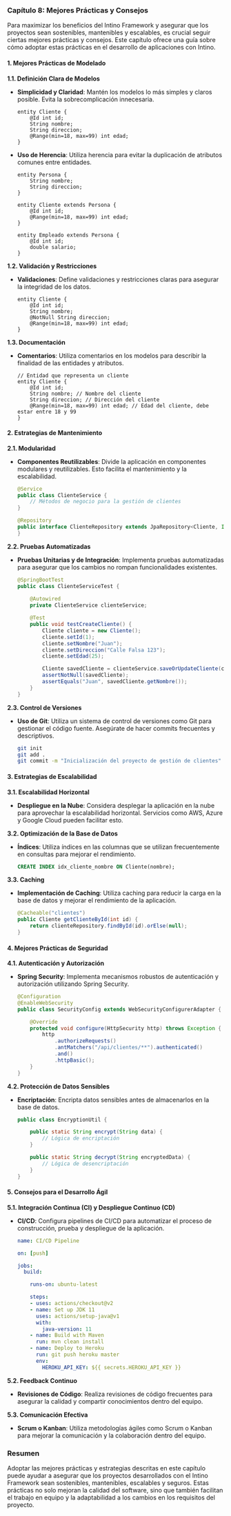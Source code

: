 ### Capítulo 8: Mejores Prácticas y Consejos

Para maximizar los beneficios del Intino Framework y asegurar que los proyectos sean sostenibles, mantenibles y escalables, es crucial seguir ciertas mejores prácticas y consejos. Este capítulo ofrece una guía sobre cómo adoptar estas prácticas en el desarrollo de aplicaciones con Intino.

#### 1. Mejores Prácticas de Modelado

**1.1. Definición Clara de Modelos**

- **Simplicidad y Claridad**: Mantén los modelos lo más simples y claros posible. Evita la sobrecomplicación innecesaria.
  
  ```legio
  entity Cliente {
      @Id int id;
      String nombre;
      String direccion;
      @Range(min=18, max=99) int edad;
  }
  ```

- **Uso de Herencia**: Utiliza herencia para evitar la duplicación de atributos comunes entre entidades.

  ```legio
  entity Persona {
      String nombre;
      String direccion;
  }

  entity Cliente extends Persona {
      @Id int id;
      @Range(min=18, max=99) int edad;
  }

  entity Empleado extends Persona {
      @Id int id;
      double salario;
  }
  ```

**1.2. Validación y Restricciones**

- **Validaciones**: Define validaciones y restricciones claras para asegurar la integridad de los datos.

  ```legio
  entity Cliente {
      @Id int id;
      String nombre;
      @NotNull String direccion;
      @Range(min=18, max=99) int edad;
  }
  ```

**1.3. Documentación**

- **Comentarios**: Utiliza comentarios en los modelos para describir la finalidad de las entidades y atributos.

  ```legio
  // Entidad que representa un cliente
  entity Cliente {
      @Id int id;
      String nombre; // Nombre del cliente
      String direccion; // Dirección del cliente
      @Range(min=18, max=99) int edad; // Edad del cliente, debe estar entre 18 y 99
  }
  ```

#### 2. Estrategias de Mantenimiento

**2.1. Modularidad**

- **Componentes Reutilizables**: Divide la aplicación en componentes modulares y reutilizables. Esto facilita el mantenimiento y la escalabilidad.

  ```java
  @Service
  public class ClienteService {
      // Métodos de negocio para la gestión de clientes
  }

  @Repository
  public interface ClienteRepository extends JpaRepository<Cliente, Integer> {
  }
  ```

**2.2. Pruebas Automatizadas**

- **Pruebas Unitarias y de Integración**: Implementa pruebas automatizadas para asegurar que los cambios no rompan funcionalidades existentes.

  ```java
  @SpringBootTest
  public class ClienteServiceTest {
      
      @Autowired
      private ClienteService clienteService;

      @Test
      public void testCreateCliente() {
          Cliente cliente = new Cliente();
          cliente.setId(1);
          cliente.setNombre("Juan");
          cliente.setDireccion("Calle Falsa 123");
          cliente.setEdad(25);

          Cliente savedCliente = clienteService.saveOrUpdateCliente(cliente);
          assertNotNull(savedCliente);
          assertEquals("Juan", savedCliente.getNombre());
      }
  }
  ```

**2.3. Control de Versiones**

- **Uso de Git**: Utiliza un sistema de control de versiones como Git para gestionar el código fuente. Asegúrate de hacer commits frecuentes y descriptivos.

  ```sh
  git init
  git add .
  git commit -m "Inicialización del proyecto de gestión de clientes"
  ```

#### 3. Estrategias de Escalabilidad

**3.1. Escalabilidad Horizontal**

- **Despliegue en la Nube**: Considera desplegar la aplicación en la nube para aprovechar la escalabilidad horizontal. Servicios como AWS, Azure y Google Cloud pueden facilitar esto.

**3.2. Optimización de la Base de Datos**

- **Índices**: Utiliza índices en las columnas que se utilizan frecuentemente en consultas para mejorar el rendimiento.

  ```sql
  CREATE INDEX idx_cliente_nombre ON Cliente(nombre);
  ```

**3.3. Caching**

- **Implementación de Caching**: Utiliza caching para reducir la carga en la base de datos y mejorar el rendimiento de la aplicación.

  ```java
  @Cacheable("clientes")
  public Cliente getClienteById(int id) {
      return clienteRepository.findById(id).orElse(null);
  }
  ```

#### 4. Mejores Prácticas de Seguridad

**4.1. Autenticación y Autorización**

- **Spring Security**: Implementa mecanismos robustos de autenticación y autorización utilizando Spring Security.

  ```java
  @Configuration
  @EnableWebSecurity
  public class SecurityConfig extends WebSecurityConfigurerAdapter {

      @Override
      protected void configure(HttpSecurity http) throws Exception {
          http
              .authorizeRequests()
              .antMatchers("/api/clientes/**").authenticated()
              .and()
              .httpBasic();
      }
  }
  ```

**4.2. Protección de Datos Sensibles**

- **Encriptación**: Encripta datos sensibles antes de almacenarlos en la base de datos.

  ```java
  public class EncryptionUtil {

      public static String encrypt(String data) {
          // Lógica de encriptación
      }

      public static String decrypt(String encryptedData) {
          // Lógica de desencriptación
      }
  }
  ```

#### 5. Consejos para el Desarrollo Ágil

**5.1. Integración Continua (CI) y Despliegue Continuo (CD)**

- **CI/CD**: Configura pipelines de CI/CD para automatizar el proceso de construcción, prueba y despliegue de la aplicación.

  ```yaml
  name: CI/CD Pipeline

  on: [push]

  jobs:
    build:

      runs-on: ubuntu-latest

      steps:
      - uses: actions/checkout@v2
      - name: Set up JDK 11
        uses: actions/setup-java@v1
        with:
          java-version: 11
      - name: Build with Maven
        run: mvn clean install
      - name: Deploy to Heroku
        run: git push heroku master
        env:
          HEROKU_API_KEY: ${{ secrets.HEROKU_API_KEY }}
  ```

**5.2. Feedback Continuo**

- **Revisiones de Código**: Realiza revisiones de código frecuentes para asegurar la calidad y compartir conocimientos dentro del equipo.

**5.3. Comunicación Efectiva**

- **Scrum o Kanban**: Utiliza metodologías ágiles como Scrum o Kanban para mejorar la comunicación y la colaboración dentro del equipo.

### Resumen

Adoptar las mejores prácticas y estrategias descritas en este capítulo puede ayudar a asegurar que los proyectos desarrollados con el Intino Framework sean sostenibles, mantenibles, escalables y seguros. Estas prácticas no solo mejoran la calidad del software, sino que también facilitan el trabajo en equipo y la adaptabilidad a los cambios en los requisitos del proyecto.